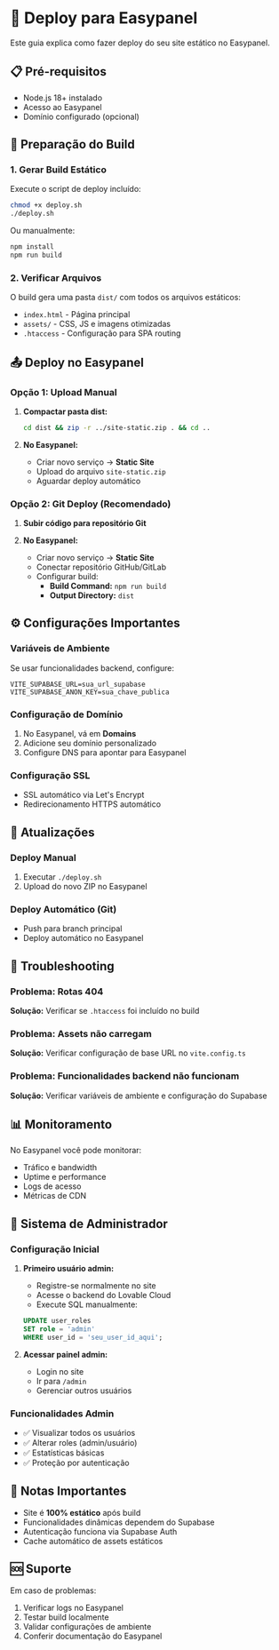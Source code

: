 # 🚀 Deploy para Easypanel

Este guia explica como fazer deploy do seu site estático no Easypanel.

## 📋 Pré-requisitos

- Node.js 18+ instalado
- Acesso ao Easypanel
- Domínio configurado (opcional)

## 🔧 Preparação do Build

### 1. Gerar Build Estático

Execute o script de deploy incluído:

```bash
chmod +x deploy.sh
./deploy.sh
```

Ou manualmente:

```bash
npm install
npm run build
```

### 2. Verificar Arquivos

O build gera uma pasta `dist/` com todos os arquivos estáticos:
- `index.html` - Página principal
- `assets/` - CSS, JS e imagens otimizadas
- `.htaccess` - Configuração para SPA routing

## 📤 Deploy no Easypanel

### Opção 1: Upload Manual

1. **Compactar pasta dist:**
   ```bash
   cd dist && zip -r ../site-static.zip . && cd ..
   ```

2. **No Easypanel:**
   - Criar novo serviço → **Static Site**
   - Upload do arquivo `site-static.zip`
   - Aguardar deploy automático

### Opção 2: Git Deploy (Recomendado)

1. **Subir código para repositório Git**

2. **No Easypanel:**
   - Criar novo serviço → **Static Site**
   - Conectar repositório GitHub/GitLab
   - Configurar build:
     - **Build Command:** `npm run build`
     - **Output Directory:** `dist`

## ⚙️ Configurações Importantes

### Variáveis de Ambiente

Se usar funcionalidades backend, configure:

```env
VITE_SUPABASE_URL=sua_url_supabase
VITE_SUPABASE_ANON_KEY=sua_chave_publica
```

### Configuração de Domínio

1. No Easypanel, vá em **Domains**
2. Adicione seu domínio personalizado
3. Configure DNS para apontar para Easypanel

### Configuração SSL

- SSL automático via Let's Encrypt
- Redirecionamento HTTPS automático

## 🔄 Atualizações

### Deploy Manual
1. Executar `./deploy.sh`
2. Upload do novo ZIP no Easypanel

### Deploy Automático (Git)
- Push para branch principal
- Deploy automático no Easypanel

## 🐛 Troubleshooting

### Problema: Rotas 404
**Solução:** Verificar se `.htaccess` foi incluído no build

### Problema: Assets não carregam
**Solução:** Verificar configuração de base URL no `vite.config.ts`

### Problema: Funcionalidades backend não funcionam
**Solução:** Verificar variáveis de ambiente e configuração do Supabase

## 📊 Monitoramento

No Easypanel você pode monitorar:
- Tráfico e bandwidth
- Uptime e performance
- Logs de acesso
- Métricas de CDN

## 🔐 Sistema de Administrador

### Configuração Inicial

1. **Primeiro usuário admin:**
   - Registre-se normalmente no site
   - Acesse o backend do Lovable Cloud
   - Execute SQL manualmente:
   ```sql
   UPDATE user_roles 
   SET role = 'admin' 
   WHERE user_id = 'seu_user_id_aqui';
   ```

2. **Acessar painel admin:**
   - Login no site
   - Ir para `/admin`
   - Gerenciar outros usuários

### Funcionalidades Admin

- ✅ Visualizar todos os usuários
- ✅ Alterar roles (admin/usuário)
- ✅ Estatísticas básicas
- ✅ Proteção por autenticação

## 📝 Notas Importantes

- Site é **100% estático** após build
- Funcionalidades dinâmicas dependem do Supabase
- Autenticação funciona via Supabase Auth
- Cache automático de assets estáticos

## 🆘 Suporte

Em caso de problemas:
1. Verificar logs no Easypanel
2. Testar build localmente
3. Validar configurações de ambiente
4. Conferir documentação do Easypanel